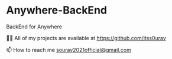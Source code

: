 # Anywhere-BackEnd
BackEnd for Anywhere 

👨‍💻 All of my projects are available at https://github.com/itss0urav

📫 How to reach me sourav2021official@gmail.com

